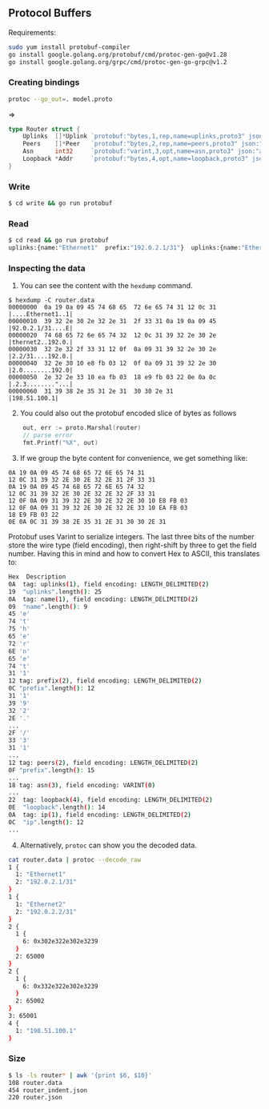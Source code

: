 ## Protocol Buffers

Requirements:

```bash
sudo yum install protobuf-compiler
go install google.golang.org/protobuf/cmd/protoc-gen-go@v1.28
go install google.golang.org/grpc/cmd/protoc-gen-go-grpc@v1.2
```

### Creating bindings 

```bash
protoc --go_out=. model.proto
```

=>

```go
type Router struct {
	Uplinks  []*Uplink `protobuf:"bytes,1,rep,name=uplinks,proto3" json:"uplinks,omitempty"`
	Peers    []*Peer   `protobuf:"bytes,2,rep,name=peers,proto3" json:"peers,omitempty"`
	Asn      int32     `protobuf:"varint,3,opt,name=asn,proto3" json:"asn,omitempty"`
	Loopback *Addr     `protobuf:"bytes,4,opt,name=loopback,proto3" json:"loopback,omitempty"`
}
```

### Write

```bash
$ cd write && go run protobuf
```

### Read

```bash
$ cd read && go run protobuf
uplinks:{name:"Ethernet1"  prefix:"192.0.2.1/31"}  uplinks:{name:"Ethernet2"  prefix:"192.0.2.2/31"}  peers:{ip:"192.0.2.0"  asn:65000}  peers:{ip:"192.0.2.3"  asn:65002}  asn:65001  loopback:{ip:"198.51.100.1"}
```

### Inspecting the data

1. You can see the content with the `hexdump` command.

```hexdump
$ hexdump -C router.data
00000000  0a 19 0a 09 45 74 68 65  72 6e 65 74 31 12 0c 31  |....Ethernet1..1|
00000010  39 32 2e 30 2e 32 2e 31  2f 33 31 0a 19 0a 09 45  |92.0.2.1/31....E|
00000020  74 68 65 72 6e 65 74 32  12 0c 31 39 32 2e 30 2e  |thernet2..192.0.|
00000030  32 2e 32 2f 33 31 12 0f  0a 09 31 39 32 2e 30 2e  |2.2/31....192.0.|
00000040  32 2e 30 10 e8 fb 03 12  0f 0a 09 31 39 32 2e 30  |2.0........192.0|
00000050  2e 32 2e 33 10 ea fb 03  18 e9 fb 03 22 0e 0a 0c  |.2.3........"...|
00000060  31 39 38 2e 35 31 2e 31  30 30 2e 31              |198.51.100.1|
```

2. You could also out the protobuf encoded slice of bytes as follows

```go
	out, err := proto.Marshal(router)
	// parse error
	fmt.Printf("%X", out)
```

3. If we group the byte content for convenience, we get something like:

```hexdump
0A 19 0A 09 45 74 68 65 72 6E 65 74 31 
12 0C 31 39 32 2E 30 2E 32 2E 31 2F 33 31 
0A 19 0A 09 45 74 68 65 72 6E 65 74 32 
12 0C 31 39 32 2E 30 2E 32 2E 32 2F 33 31 
12 0F 0A 09 31 39 32 2E 30 2E 32 2E 30 10 E8 FB 03 
12 0F 0A 09 31 39 32 2E 30 2E 32 2E 33 10 EA FB 03 
18 E9 FB 03 22 
0E 0A 0C 31 39 38 2E 35 31 2E 31 30 30 2E 31
```

Protobuf uses Varint to serialize integers. The last three bits of the number store the wire type (field encoding), then right-shift by three to get the field number. Having this in mind and how to convert Hex to ASCII, this translates to:

```bash
Hex  Description
0A  tag: uplinks(1), field encoding: LENGTH_DELIMITED(2)
19  "uplinks".length(): 25
0A  tag: name(1), field encoding: LENGTH_DELIMITED(2)
09  "name".length(): 9 
45 'e'
74 't'
75 'h'
65 'e'
72 'r'
6E 'n'
65 'e'
74 't'
31 '1'
12 tag: prefix(2), field encoding: LENGTH_DELIMITED(2)
0C "prefix".length(): 12
31 '1'
39 '9'
32 '2'
2E '.'
...
2F '/'
33 '3'
31 '1'
...
12 tag: peers(2), field encoding: LENGTH_DELIMITED(2)
0F "prefix".length(): 15
...
18 tag: asn(3), field encoding: VARINT(0)
...
22  tag: loopback(4), field encoding: LENGTH_DELIMITED(2)
0E  "loopback".length(): 14
0A  tag: ip(1), field encoding: LENGTH_DELIMITED(2)
0C  "ip".length(): 12 
...
```

4. Alternatively, `protoc` can show you the decoded data.

```bash
cat router.data | protoc --decode_raw
1 {
  1: "Ethernet1"
  2: "192.0.2.1/31"
}
1 {
  1: "Ethernet2"
  2: "192.0.2.2/31"
}
2 {
  1 {
    6: 0x302e322e302e3239
  }
  2: 65000
}
2 {
  1 {
    6: 0x332e322e302e3239
  }
  2: 65002
}
3: 65001
4 {
  1: "198.51.100.1"
}
```

### Size

```bash
$ ls -ls router* | awk '{print $6, $10}'
108 router.data
454 router_indent.json
220 router.json
```
